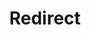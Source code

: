 ﻿---
layout: src/layouts/Redirect.astro
title: Redirect
redirect: https://octopus.com/docs/infrastructure/deployment-targets/azure/index
pubDate:  2023-01-01
navSearch: false
navSitemap: false
navMenu: false
---
